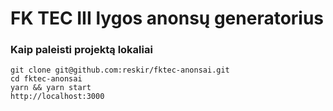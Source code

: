 # FK TEC III lygos anonsų generatorius

### Kaip paleisti projektą lokaliai

```
git clone git@github.com:reskir/fktec-anonsai.git
cd fktec-anonsai
yarn && yarn start
http://localhost:3000
```
